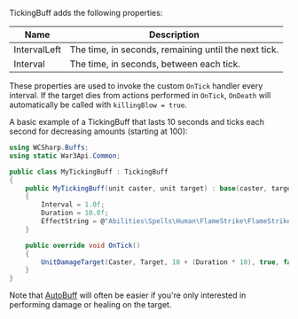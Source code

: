 TickingBuff adds the following properties:

| Name | Description |
|---|---|
| IntervalLeft | The time, in seconds, remaining until the next tick. |
| Interval | The time, in seconds, between each tick. |

These properties are used to invoke the custom `OnTick` handler every interval.
If the target dies from actions performed in `OnTick`, `OnDeath` will automatically be called with `killingBlow = true`.

A basic example of a TickingBuff that lasts 10 seconds and ticks each second for decreasing amounts (starting at 100):

```csharp
using WCSharp.Buffs;
using static War3Api.Common;

public class MyTickingBuff : TickingBuff
{
	public MyTickingBuff(unit caster, unit target) : base(caster, target)
	{
		Interval = 1.0f;
		Duration = 10.0f;
		EffectString = @"Abilities\Spells\Human\FlameStrike\FlameStrikeDamageTarget.mdl";
	}

	public override void OnTick()
	{
		UnitDamageTarget(Caster, Target, 10 + (Duration * 10), true, false, ATTACK_TYPE_CHAOS, DAMAGE_TYPE_UNKNOWN, WEAPON_TYPE_WHOKNOWS);
	}
}
```

Note that [AutoBuff](auto-buff.md) will often be easier if you're only interested in performing damage or healing on the target.
